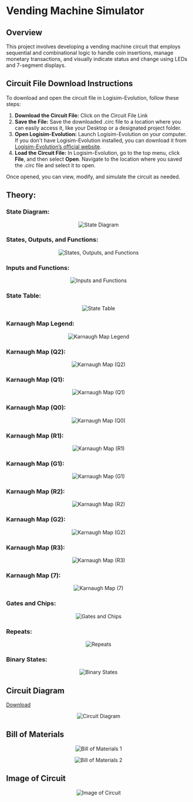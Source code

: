 # Vending Machine Simulator

## Overview  
This project involves developing a vending machine circuit that employs sequential and combinational logic to handle coin insertions, manage monetary transactions, and visually indicate status and change using LEDs and 7-segment displays.

## Circuit File Download Instructions  
To download and open the circuit file in Logisim-Evolution, follow these steps:

1. **Download the Circuit File:** Click on the Circuit File Link
2. **Save the File:** Save the downloaded .circ file to a location where you can easily access it, like your Desktop or a designated project folder.
3. **Open Logisim-Evolution:** Launch Logisim-Evolution on your computer. If you don't have Logisim-Evolution installed, you can download it from [Logisim-Evolution’s official website](https://github.com/logisim-evolution/logisim-evolution).
4. **Load the Circuit File:** In Logisim-Evolution, go to the top menu, click **File**, and then select **Open**. Navigate to the location where you saved the .circ file and select it to open.

Once opened, you can view, modify, and simulate the circuit as needed.

## Theory:

### State Diagram:
<p align="center">
  <img src="https://github.com/TalhaAkhlaq/ECE150-Digital-Logic-Design/blob/main/Project%202%20(Vending%20Machine%20Simulator)/Project%202%20(State%20Diagram).png" alt="State Diagram">
</p>

### States, Outputs, and Functions:
<p align="center">
  <img src="https://github.com/TalhaAkhlaq/ECE150-Digital-Logic-Design/blob/main/Project%202%20(Vending%20Machine%20Simulator)/Project%202%20(States%2C%20Outputs%2C%20and%20Functions).png" alt="States, Outputs, and Functions">
</p>

### Inputs and Functions:
<p align="center">
  <img src="https://github.com/TalhaAkhlaq/ECE150-Digital-Logic-Design/blob/main/Project%202%20(Vending%20Machine%20Simulator)/Project%202%20(Inputs%20and%20Functions).png" alt="Inputs and Functions">
</p>

### State Table:
<p align="center">
  <img src="https://github.com/TalhaAkhlaq/ECE150-Digital-Logic-Design/blob/main/Project%202%20(Vending%20Machine%20Simulator)/Project%202%20(State%20Table).png" alt="State Table">
</p>

### Karnaugh Map Legend:
<p align="center">
  <img src="https://github.com/TalhaAkhlaq/ECE150-Digital-Logic-Design/blob/main/Project%202%20(Vending%20Machine%20Simulator)/Project%202%20(Karnaugh%20Map%20Legend).png" alt="Karnaugh Map Legend">
</p>

### Karnaugh Map (Q2):
<p align="center">
  <img src="https://github.com/TalhaAkhlaq/ECE150-Digital-Logic-Design/blob/main/Project%202%20(Vending%20Machine%20Simulator)/Project%202%20(Karnaugh%20Map)%20(Q2).png" alt="Karnaugh Map (Q2)">
</p>

### Karnaugh Map (Q1):
<p align="center">
  <img src="https://github.com/TalhaAkhlaq/ECE150-Digital-Logic-Design/blob/main/Project%202%20(Vending%20Machine%20Simulator)/Project%202%20(Karnaugh%20Map)%20(Q1).png" alt="Karnaugh Map (Q1)">
</p>

### Karnaugh Map (Q0):
<p align="center">
  <img src="https://github.com/TalhaAkhlaq/ECE150-Digital-Logic-Design/blob/main/Project%202%20(Vending%20Machine%20Simulator)/Project%202%20(Karnaugh%20Map)%20(Q0).png" alt="Karnaugh Map (Q0)">
</p>

### Karnaugh Map (R1):
<p align="center">
  <img src="https://github.com/TalhaAkhlaq/ECE150-Digital-Logic-Design/blob/main/Project%202%20(Vending%20Machine%20Simulator)/Project%202%20(Karnaugh%20Map)%20(R1).png" alt="Karnaugh Map (R1)">
</p>

### Karnaugh Map (G1):
<p align="center">
  <img src="https://github.com/TalhaAkhlaq/ECE150-Digital-Logic-Design/blob/main/Project%202%20(Vending%20Machine%20Simulator)/Project%202%20(Karnaugh%20Map)%20(G1).png" alt="Karnaugh Map (G1)">
</p>

### Karnaugh Map (R2):
<p align="center">
  <img src="https://github.com/TalhaAkhlaq/ECE150-Digital-Logic-Design/blob/main/Project%202%20(Vending%20Machine%20Simulator)/Project%202%20(Karnaugh%20Map)%20(R2).png" alt="Karnaugh Map (R2)">
</p>

### Karnaugh Map (G2):
<p align="center">
  <img src="https://github.com/TalhaAkhlaq/ECE150-Digital-Logic-Design/blob/main/Project%202%20(Vending%20Machine%20Simulator)/Project%202%20(Karnaugh%20Map)%20(G2).png" alt="Karnaugh Map (G2)">
</p>

### Karnaugh Map (R3):
<p align="center">
  <img src="https://github.com/TalhaAkhlaq/ECE150-Digital-Logic-Design/blob/main/Project%202%20(Vending%20Machine%20Simulator)/Project%202%20(Karnaugh%20Map)%20(R3).png" alt="Karnaugh Map (R3)">
</p>

### Karnaugh Map (7):
<p align="center">
  <img src="https://github.com/TalhaAkhlaq/ECE150-Digital-Logic-Design/blob/main/Project%202%20(Vending%20Machine%20Simulator)/Project%202%20(Karnaugh%20Map)%20(7).png" alt="Karnaugh Map (7)">
</p>

### Gates and Chips:
<p align="center">
  <img src="https://github.com/TalhaAkhlaq/ECE150-Digital-Logic-Design/blob/main/Project%202%20(Vending%20Machine%20Simulator)/Project%202%20(Gates%20and%20Chips).png" alt="Gates and Chips">
</p>

### Repeats:
<p align="center">
  <img src="https://github.com/TalhaAkhlaq/ECE150-Digital-Logic-Design/blob/main/Project%202%20(Vending%20Machine%20Simulator)/Project%202%20(Repeats).png" alt="Repeats">
</p>

### Binary States:
<p align="center">
  <img src="https://github.com/TalhaAkhlaq/ECE150-Digital-Logic-Design/blob/main/Project%202%20(Vending%20Machine%20Simulator)/Project%202%20(Binary%20States).png" alt="Binary States">
</p>

## Circuit Diagram

[Download](https://github.com/TalhaAkhlaq/ECE150-Digital-Logic-Design/blob/main/Project%202%20(Vending%20Machine%20Simulator)/Project%202%20(Circuit%20FIle).circ)

<p align="center">
  <img src="https://github.com/TalhaAkhlaq/ECE150-Digital-Logic-Design/blob/main/Project%202%20(Vending%20Machine%20Simulator)/Project%202%20(Circuit%20Design).png" alt="Circuit Diagram">
</p>

## Bill of Materials

<p align="center">
  <img src="https://github.com/TalhaAkhlaq/ECE150-Digital-Logic-Design/blob/main/Project%202%20(Vending%20Machine%20Simulator)/Project%202%20(Cost%20of%20Circuit)%20(1).png" alt="Bill of Materials 1">
</p>

<p align="center">
  <img src="https://github.com/TalhaAkhlaq/ECE150-Digital-Logic-Design/blob/main/Project%202%20(Vending%20Machine%20Simulator)/Project%202%20(Cost%20of%20Circuit)%20(2).png" alt="Bill of Materials 2">
</p>

## Image of Circuit

<p align="center">
  <img src="https://github.com/TalhaAkhlaq/ECE150-Digital-Logic-Design/blob/main/Project%202%20(Vending%20Machine%20Simulator)/Project%202%20(Image%20of%20Circuit).png" alt="Image of Circuit">
</p>

